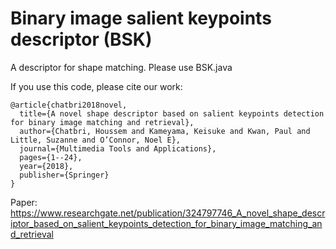 # Binary image salient keypoints descriptor (BSK)
A descriptor for shape matching. Please use BSK.java

If you use this code, please cite our work:
```
@article{chatbri2018novel,
  title={A novel shape descriptor based on salient keypoints detection for binary image matching and retrieval},
  author={Chatbri, Houssem and Kameyama, Keisuke and Kwan, Paul and Little, Suzanne and O’Connor, Noel E},
  journal={Multimedia Tools and Applications},
  pages={1--24},
  year={2018},
  publisher={Springer}
}
```
Paper: https://www.researchgate.net/publication/324797746_A_novel_shape_descriptor_based_on_salient_keypoints_detection_for_binary_image_matching_and_retrieval
